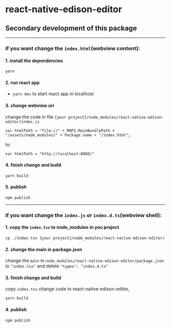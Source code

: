 # react-native-edison-editor

## Secondary development of this package

---

### if you want change the `index.html`(webview content):

#### 1. install the dependencies

`yarn`

#### 2. run react app

- `yarn dev` to start react app in localhost

#### 3. change webview uri

change the code in file `{your project}/node_modules/react-native-edison-editor/index.js`

```
var htmlPath = "file://" + RNFS.MainBundlePath + "/assets/node_modules/" + Package.name + "/index.html";
```

to:

```
var htmlPath = "http://localhost:8080/"
```

#### 4. finish change and build

`yarn build`

#### 5. publish

`npm publish`

---

### if you want change the `index.js` or `index.d.ts`(webview shell):

#### 1. copy the `index.tsx` to node_modules in you project

```shell
cp ./index.tsx {your project}/node_modules/react-native-edison-editor/
```

#### 2. change the main in package.json

change the `main` in `node_modules/react-native-edison-editor/package.json` to `"index.tsx"` and delete `"types": "index.d.ts"`

#### 3. finish change and build

copy `index.tsx` change code to react-native-edison-editor,

`yarn build`

#### 4. publish

`npm publish`
